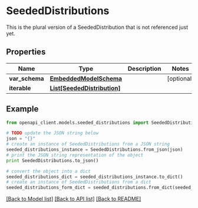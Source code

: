 # SeededDistributions

This is the plural version of a SeededDistribution that is not referenced just yet.

## Properties
Name | Type | Description | Notes
------------ | ------------- | ------------- | -------------
**var_schema** | [**EmbeddedModelSchema**](EmbeddedModelSchema.md) |  | [optional] 
**iterable** | [**List[SeededDistribution]**](SeededDistribution.md) |  | 

## Example

```python
from openapi_client.models.seeded_distributions import SeededDistributions

# TODO update the JSON string below
json = "{}"
# create an instance of SeededDistributions from a JSON string
seeded_distributions_instance = SeededDistributions.from_json(json)
# print the JSON string representation of the object
print SeededDistributions.to_json()

# convert the object into a dict
seeded_distributions_dict = seeded_distributions_instance.to_dict()
# create an instance of SeededDistributions from a dict
seeded_distributions_form_dict = seeded_distributions.from_dict(seeded_distributions_dict)
```
[[Back to Model list]](../README.md#documentation-for-models) [[Back to API list]](../README.md#documentation-for-api-endpoints) [[Back to README]](../README.md)


